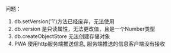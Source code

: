 问题：
1. db.setVersion('1')方法已经废弃，无法使用
2. db.version 是只读属性，无法更改值，且是一个Number类型
3. db.createObjectStore 无法创建存储对象
4. PWA 使用http服务端推送信息, 服务端推送的信息客户端没有接收